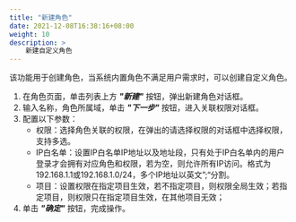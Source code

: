 ```yaml
---
title: "新建角色"
date: 2021-12-08T16:38:16+08:00
weight: 10
description: >
    新建自定义角色
---
```


该功能用于创建角色，当系统内置角色不满足用户需求时，可以创建自定义角色。

1. 在角色页面，单击列表上方 **_"新建"_** 按钮，弹出新建角色对话框。
2. 输入名称，角色所属域，单击 **_"下一步"_** 按钮，进入关联权限对话框。
3. 配置以下参数：
    - 权限：选择角色关联的权限，在弹出的请选择权限的对话框中选择权限，支持多选。
    - IP白名单：设置IP白名单IP地址以及地址段，只有处于IP白名单内的用户登录才会拥有对应角色和权限，若为空，则允许所有IP访问。格式为192.168.1.1或192.168.1.0/24，多个IP地址以英文”;“分割。
    - 项目：设置权限在指定项目生效，若不指定项目，则权限全局生效；若指定项目，则权限只在指定项目生效，在其他项目无效；
4. 单击 **_"确定"_** 按钮，完成操作。